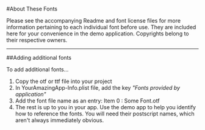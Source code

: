 #About These Fonts

Please see the accompanying Readme and font license files for more information pertaining to each individual font before use. They are included here for your convenience in the demo application. Copyrights belong to their respective owners.


----------

##Adding additional fonts

To add additional fonts...

 1. Copy the otf or ttf file into your project
 2. In YourAmazingApp-Info.plist file, add the key *"Fonts provided by application"*
 3. Add the font file name as an entry: Item 0 : Some Font.otf
 4. The rest is up to you in your app. Use the demo app to help you identify how to reference the fonts. You will need their postscript names, which aren't always immediately obvious.